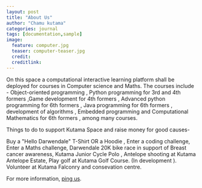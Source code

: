 ```yaml
---
layout: post
title: "About Us"
author: "Chamu kutama"
categories: journal
tags: [documentation,sample]
image:
  feature: computer.jpg
  teaser: computer-teaser.jpg
  credit:
  creditlink:
---
```


On this space a computational interactive learning platform shall be deployed for courses in Computer science and Maths. The courses include - Object-oriented programming , Python programming for 3rd and 4th formers ,Game development for 4th formers , Advanced python programming for 6th formers , Java programming for 6th formers , development of algorithms , Embedded programming and Computational Mathematics for 6th formers , among many courses.

Things to do to support Kutama Space and raise money for good causes-

Buy a "Hello Darwendale" T-Shirt OR a Hoodie , 
Enter a coding challenge,
Enter a Maths challenge,
Darwendale 20K bike race in support of Breast cancer awareness,
Kutama Junior Cycle Polo , 
Antelope shooting at Kutama Antelope Estate,
Play golf at Kutama Golf Course. (In development ).
Volunteer at Kutama Falconry and consevation centre.

For more information, [ping us](https://twitter.com/KutamaCodeclan).
